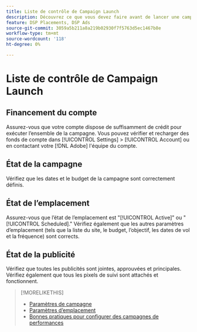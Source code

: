 ```yaml
---
title: Liste de contrôle de Campaign Launch
description: Découvrez ce que vous devez faire avant de lancer une campagne.
feature: DSP Placements, DSP Ads
source-git-commit: 3059a5b211a8a219b02930f7f5763d5ec1467b8e
workflow-type: tm+mt
source-wordcount: '118'
ht-degree: 0%

---
```


# Liste de contrôle de Campaign Launch

## Financement du compte

Assurez-vous que votre compte dispose de suffisamment de crédit pour exécuter l’ensemble de la campagne. Vous pouvez vérifier et recharger des fonds de compte dans [!UICONTROL Settings] > [!UICONTROL Account] ou en contactant votre [!DNL Adobe] l&#39;équipe du compte.

## État de la campagne

Vérifiez que les dates et le budget de la campagne sont correctement définis.

## État de l’emplacement

Assurez-vous que l’état de l’emplacement est &quot;[!UICONTROL Active]&quot; ou &quot;[!UICONTROL Scheduled].&quot; Vérifiez également que les autres paramètres d’emplacement (tels que la liste du site, le budget, l’objectif, les dates de vol et la fréquence) sont corrects.

## État de la publicité

Vérifiez que toutes les publicités sont jointes, approuvées et principales. Vérifiez également que tous les pixels de suivi sont attachés et fonctionnent.

>[!MORELIKETHIS]
>
>* [Paramètres de campagne](/help/dsp/campaign-management/campaigns/campaign-settings.md)
>* [Paramètres d’emplacement](/help/dsp/campaign-management/placements/placement-settings.md)
>* [Bonnes pratiques pour configurer des campagnes de performances](/help/dsp/optimization/campaign-best-practices-performance.md)

